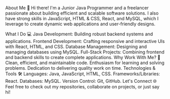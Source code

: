 About Me 👋
Hi there! I'm a Junior Java Programmer and a freelancer passionate about building efficient and scalable software solutions. I also have strong skills in JavaScript, HTML & CSS, React, and MySQL, which I leverage to create dynamic web applications and user-friendly designs.

What I Do 💻
Java Development: Building robust backend systems and applications.
Frontend Development: Crafting responsive and interactive UIs with React, HTML, and CSS.
Database Management: Designing and managing databases using MySQL.
Full-Stack Projects: Combining frontend and backend skills to create complete applications.
Why Work With Me? 🤝
Clean, efficient, and maintainable code.
Enthusiasm for learning and solving problems.
Dedication to delivering quality work on time.
Technologies & Tools 🛠️
Languages: Java, JavaScript, HTML, CSS.
Frameworks/Libraries: React.
Databases: MySQL.
Version Control: Git, GitHub.
Let's Connect 🌐
Feel free to check out my repositories, collaborate on projects, or just say hi!
